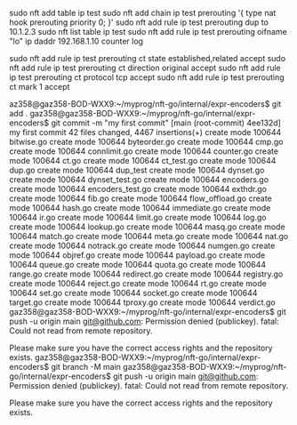 sudo nft add table ip test
sudo nft add chain ip test prerouting '{ type nat hook prerouting priority 0; }'
sudo nft add rule ip test prerouting dup to 10.1.2.3
sudo nft list table ip test
sudo nft add rule ip test prerouting oifname "lo" ip daddr 192.168.1.10 counter log

sudo nft add rule ip test prerouting ct state established,related accept
sudo nft add rule ip test prerouting ct direction original accept
sudo nft add rule ip test prerouting ct protocol tcp accept
sudo nft add rule ip test prerouting ct mark 1 accept




az358@gaz358-BOD-WXX9:~/myprog/nft-go/internal/expr-encoders$ git add .
gaz358@gaz358-BOD-WXX9:~/myprog/nft-go/internal/expr-encoders$ git commit -m "my first commit"
[main (root-commit) 4ee132d] my first commit
 42 files changed, 4467 insertions(+)
 create mode 100644 bitwise.go
 create mode 100644 byteorder.go
 create mode 100644 cmp.go
 create mode 100644 connlimit.go
 create mode 100644 counter.go
 create mode 100644 ct.go
 create mode 100644 ct_test.go
 create mode 100644 dup.go
 create mode 100644 dup_test
 create mode 100644 dynset.go
 create mode 100644 dynset_test.go
 create mode 100644 encoders.go
 create mode 100644 encoders_test.go
 create mode 100644 exthdr.go
 create mode 100644 fib.go
 create mode 100644 flow_offload.go
 create mode 100644 hash.go
 create mode 100644 immediate.go
 create mode 100644 ir.go
 create mode 100644 limit.go
 create mode 100644 log.go
 create mode 100644 lookup.go
 create mode 100644 masq.go
 create mode 100644 match.go
 create mode 100644 meta.go
 create mode 100644 nat.go
 create mode 100644 notrack.go
 create mode 100644 numgen.go
 create mode 100644 objref.go
 create mode 100644 payload.go
 create mode 100644 queue.go
 create mode 100644 quota.go
 create mode 100644 range.go
 create mode 100644 redirect.go
 create mode 100644 registry.go
 create mode 100644 reject.go
 create mode 100644 rt.go
 create mode 100644 set.go
 create mode 100644 socket.go
 create mode 100644 target.go
 create mode 100644 tproxy.go
 create mode 100644 verdict.go
gaz358@gaz358-BOD-WXX9:~/myprog/nft-go/internal/expr-encoders$ git push -u origin main
git@github.com: Permission denied (publickey).
fatal: Could not read from remote repository.

Please make sure you have the correct access rights
and the repository exists.
gaz358@gaz358-BOD-WXX9:~/myprog/nft-go/internal/expr-encoders$ git branch -M main
gaz358@gaz358-BOD-WXX9:~/myprog/nft-go/internal/expr-encoders$ git push -u origin main
git@github.com: Permission denied (publickey).
fatal: Could not read from remote repository.

Please make sure you have the correct access rights
and the repository exists.





